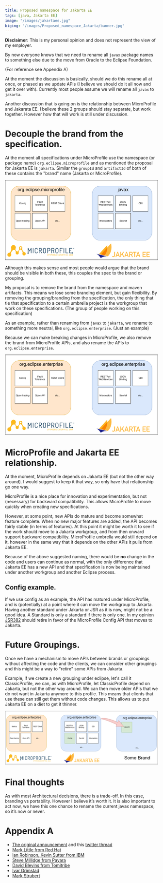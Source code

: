 ```yaml
---
title: Proposed namespace for Jakarta EE
tags: [java, Jakarta EE]
image: "/images/jakartaee.jpg"
bigimg: "/images/Proposed_namespace_Jakarta/banner.jpg"
---
```


**Disclaimer:** This is my personal opinion and does not represent the view of my employer.

By now everyone knows that we need to rename all `javax` package names to something else due to the move from Oracle to the Eclipse Foundation.

(For reference see Appendix A)

At the moment the discussion is basically, should we do this rename all at once, or phased as we update APIs (I believe we should do it all now and get it over with). Currently most people assume 
we will rename all `javax` to `jakarta`. 

Another discussion that is going on is the relationship between MicroProfile and Jakarata EE. I believe these 2 groups should stay separate, but work together. However how that will work is still under discussion.

# Decouple the brand from the specification.

At the moment all specifications under MicroProfile use the namespace (or package name) `org.eclipse.microprofile` and as mentioned the proposal for Jakarta EE is `jakarta`.
Similar the `groupId` and `artifactId` of both of these contains the "brand" name (Jakarta or MicroProfile).

![curent](/images/Proposed_namespace_Jakarta/current.png)

Although this makes sense and most people would argue that the brand should be visible in both these, this couples the spec to the brand or grouping.

My proposal is to remove the brand from the namespace and maven artifacts. This means we lose some branding element, but gain flexibility. 
By removing the grouping/branding from the specification, the only thing that tie that specification to a certain umbrella project is the workgroup that work on these 
specifications. (The group of people working on this specification)

As an example, rather than renaming from `javax` to `jakarta`, we rename to something more neutral, like `org.eclipse.enterprise`. (Just an example)

Because we can make breaking changes in MicroProfile, we also remove the brand from MicroProfile APIs, and also rename the APIs to `org.eclipse.enterprise`.

![curent](/images/Proposed_namespace_Jakarta/proposed.png)

# MicroProfile and Jakarta EE relationship.

At the moment, MicroProfile depends on Jakarta EE (but not the other way around). I would suggest to keep it that way, so only have that relationship go one way.

MicroProfile is a nice place for innovation and experimentation, but not (necessary) for backward compatibility. This allows MicroProfile to move quickly when 
creating new specifications.

However, at some point, new APIs do mature and become somewhat feature complete. When no new major features are added, the API becomes fairly stable (in terms of features). 
At this point it might be worth it to see if the work should move to a Jakarta workgroup, and from then onward support backward compatibility. 
MicroProfile umbrella would still depend on it, however in the same way that it depends on the other APIs it pulls from Jakarta EE.

Because of the above suggested naming, there would be **no** change in the code and users can continue as normal, with the only difference that Jakarta EE has a new API 
and that specification is now being maintained under another workgroup and another Eclipse process. 

## Config example.

If we use config as an example, the API has matured under MicroProfile, and is (potentially) at a point where it can move the workgroup to Jakarta. Having another standard under Jakarta or JSR
as it is now, might not be a good idea. A Standard is only a standard if there is only one. In my opinion [JSR382](https://github.com/eclipse/ConfigJSR) should retire in favor of the MicroProfile Config API that moves to Jakarta.

# Future Groupings.

Once we have a mechanism to move APIs between brands or groupings without affecting the code and the clients, we can consider other groupings and this might be a way to "retire" some APIs from Jakarta.

Example, if we create a new grouping under eclipse, let's call it ClassicProfile, we can, as with MicroProfile, let ClassicProfile depend on Jakarta, but not the other way around. We can then move older APIs that we do 
not want in Jakarta anymore to this profile. This means that clients that use these can still get them without code changes. This allows us to put Jakarta EE on a diet to get it thinner.

![curent](/images/Proposed_namespace_Jakarta/legacy.png)


# Final thoughts

As with most Architectural decisions, there is a trade-off. In this case, branding vs portability. However I believe it’s worth it. 
It is also important to act now, we have this one chance to rename the current javax namespace, so it’s now or never.

# Appendix A  

* [The original announcement](https://eclipse-foundation.blog/2019/05/03/jakarta-ee-java-trademarks/) and this [twitter thread](https://twitter.com/mmilinkov/status/1125213654775889921?s=19)
* [Mark Little from Red Hat](https://markclittle.blogspot.com/2019/05/to-enterprise-java-and-beyond-personal.html?m=1)
* [Ian Robinson, Kevin Sutter from IBM](https://developer.ibm.com/announcements/jakarta-ee-has-landed/?hss_channel=tw-939323243076259842)
* [Steve Millidge from Payara](https://blog.payara.fish/jakarta-ee-8-and-beyond?utm_content=90822134&utm_medium=social&utm_source=twitter&hss_channel=tw-2599580401)
* [David Blevins from Tomitribe](https://www.tomitribe.com/blog/jakarta-ee-a-new-hope/)
* [Ivar Grimstad](https://www.agilejava.eu/2019/05/05/jakarta-going-forward/)
* [Mark Strubert](https://struberg.wordpress.com/2019/05/06/the-way-forward-for-jakartaee-packages/)
